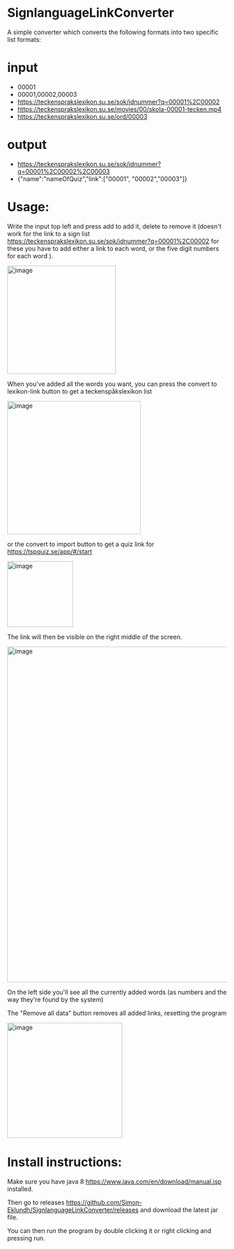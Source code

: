 # SignlanguageLinkConverter

A simple converter which converts the following formats into two specific list formats:
# input
- 00001
- 00001,00002,00003
- https://teckensprakslexikon.su.se/sok/idnummer?q=00001%2C00002
- https://teckensprakslexikon.su.se/movies/00/skola-00001-tecken.mp4
- https://teckensprakslexikon.su.se/ord/00003

# output
- https://teckensprakslexikon.su.se/sok/idnummer?q=00001%2C00002%2C00003  
- {"name":"nameOfQuiz","link":["00001", "00002","00003"]}



# Usage:

Write the input top left and press add to add it, delete to remove it (doesn't work for the link to a sign list https://teckensprakslexikon.su.se/sok/idnummer?q=00001%2C00002  for these you have to add either a link to each word, or the five digit numbers for each word ).

<img width="249" alt="image" src="https://user-images.githubusercontent.com/14080408/160303253-4558b714-cdf6-44f6-9dd7-53f3f7946539.png">


When you've added all the words you want, you can press the convert to lexikon-link button to get a teckenspåkslexikon list

<img width="306" alt="image" src="https://user-images.githubusercontent.com/14080408/160303284-5f1e47c0-ee3e-4d8a-9725-a9e8ef1f71c8.png">

or the convert to import button to get a quiz link for https://tspquiz.se/app/#/start

<img width="151" alt="image" src="https://user-images.githubusercontent.com/14080408/160303348-afb384e3-f0df-4f29-9183-11a82f27fc1a.png">

The link will then be visible on the right middle of the screen.

<img width="771" alt="image" src="https://user-images.githubusercontent.com/14080408/160303368-043f6cb5-ce90-49f5-8303-489912f8c224.png">


On the left side you'll see all the currently added words (as numbers and the way they're found by the system)

The "Remove all data" button removes all added links, resetting the program 

<img width="264" alt="image" src="https://user-images.githubusercontent.com/14080408/160303412-62e310bc-be51-428f-8061-08bc49fb5428.png">



# Install instructions:

Make sure you have java 8 https://www.java.com/en/download/manual.jsp installed.

Then go to releases https://github.com/Simon-Eklundh/SignlanguageLinkConverter/releases
and download the latest jar file.

You can then run the program by double clicking it or right clicking and pressing run.
